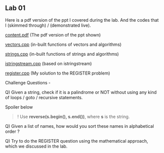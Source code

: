 ## Lab 01

Here is a pdf version of the ppt I covered during the lab. And the codes that I (skimmed through) / (demonstrated live).

  [content.pdf](https://sidhant007.github.io/CS2040C/lab01/content.pdf) (The pdf version of the ppt shown)

  [vectors.cpp](https://sidhant007.github.io/CS2040C/lab01/vectors.cpp) (in-built functions of vectors and algorithms)

  [strings.cpp](https://sidhant007.github.io/CS2040C/lab01/strings.cpp) (in-built functions of strings and algorithms)

  [istringstream.cpp](https://sidhant007.github.io/CS2040C/lab01/istringstream.cpp) (based on istringstream)

  [register.cpp](https://sidhant007.github.io/CS2040C/lab01/register.cpp) (My solution to the REGISTER problem)

Challenge Questions - 

Q) Given a string, check if it is a palindrome or NOT without using any kind of loops / goto / recursive statements.

Spoiler below
>! Use **reverse(s.begin(), s.end())**, where **s** is the string.

Q) Given a list of names, how would you sort these names in alphabetical order ?

Q) Try to do the REGISTER question using the mathematical approach, which we discussed in the lab.

